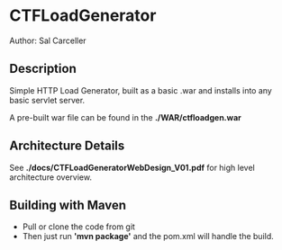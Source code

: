 # CTFLoadGenerator
Author: Sal Carceller

## Description
Simple HTTP Load Generator, built as a basic .war and installs into any basic servlet server.
<p>A pre-built war file can be found in the <b>./WAR/ctfloadgen.war</b>

## Architecture Details
See <b>./docs/CTFLoadGeneratorWebDesign_V01.pdf</b> for high level architecture overview.

## Building with Maven
- Pull or clone the code from git
- Then just run <b>'mvn package'</b> and the pom.xml will handle the build.
